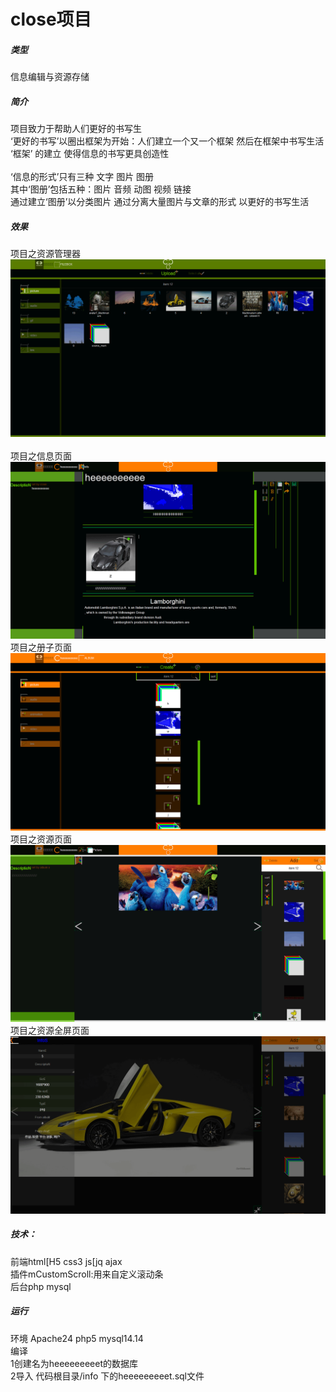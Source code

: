 # close项目
##### 类型
信息编辑与资源存储	
##### 简介
项目致力于帮助人们更好的书写生<br>
‘更好的书写’以圈出框架为开始：人们建立一个又一个框架 然后在框架中书写生活<br>
‘框架’ 的建立 使得信息的书写更具创造性<br><br>
‘信息的形式’只有三种 文字 图片 图册<br>
其中‘图册’包括五种：图片 音频 动图 视频 链接<br>
通过建立‘图册’以分类图片 通过分离大量图片与文章的形式 以更好的书写生活<br>	
##### 效果
项目之资源管理器
![项目之资源管理器](https://github.com/HEEEEEEE/code/raw/master/image/close_filebox.png)<br>		
项目之信息页面
![项目之信息页面](https://github.com/HEEEEEEE/code/raw/master/image/close_info.png)<br>
项目之册子页面
![项目之册子页面](https://github.com/HEEEEEEE/code/raw/master/image/close_album.png)<br>
项目之资源页面
![项目之资源页面](https://github.com/HEEEEEEE/code/raw/master/image/close_source.png)<br>
项目之资源全屏页面
![项目之资源全屏页面](https://github.com/HEEEEEEE/code/raw/master/image/close_sourceFullscreen.png)<br>
##### 技术：
前端html[H5 css3 js[jq ajax<br>
插件mCustomScroll:用来自定义滚动条<br>
后台php mysql<br>
##### 运行
环境 Apache24 php5 mysql14.14<br>
编译 <br>
1创建名为heeeeeeeeet的数据库<br> 
2导入 代码根目录/info 下的heeeeeeeeet.sql文件

	
	
	
			